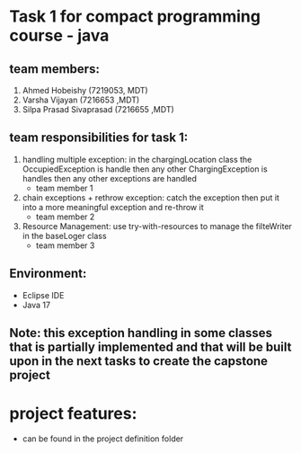 # Task 1 for compact programming course - java

## team members:
1. Ahmed Hobeishy (7219053, MDT)
2. Varsha Vijayan (7216653 ,MDT)
3. Silpa Prasad Sivaprasad (7216655 ,MDT)


## team responsibilities for task 1:
1. handling multiple exception: in the chargingLocation class the OccupiedException is handle then any other ChargingException is handles then any other exceptions are handled 
   - team member 1
2. chain exceptions + rethrow exception: catch the exception then put it into a more meaningful exception and re-throw it 
   - team member 2
3. Resource Management: use try-with-resources to manage the filteWriter in the baseLoger class 
   - team member 3

## Environment:
- Eclipse IDE
- Java 17

## Note: this exception handling in some classes that is partially implemented and that will be built upon in the next tasks to create the capstone project

# project features:
- can be found in the project definition folder 